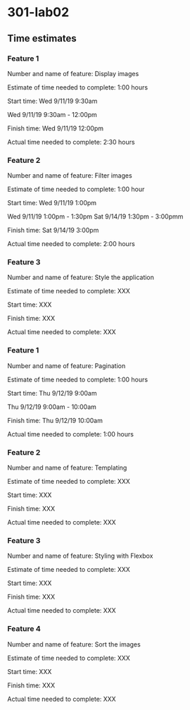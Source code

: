 # 301-lab02

## Time estimates

### Feature 1

Number and name of feature: Display images

Estimate of time needed to complete: 1:00 hours

Start time: Wed 9/11/19 9:30am

Wed 9/11/19
  9:30am - 12:00pm

Finish time: Wed 9/11/19 12:00pm

Actual time needed to complete: 2:30 hours

### Feature 2

Number and name of feature: Filter images

Estimate of time needed to complete: 1:00 hour

Start time: Wed 9/11/19 1:00pm

Wed 9/11/19
  1:00pm - 1:30pm
Sat 9/14/19
  1:30pm - 3:00pmm

Finish time: Sat 9/14/19 3:00pm

Actual time needed to complete: 2:00 hours

### Feature 3

Number and name of feature: Style the application

Estimate of time needed to complete: XXX

Start time: XXX

Finish time: XXX

Actual time needed to complete: XXX

### Feature 1

Number and name of feature: Pagination

Estimate of time needed to complete: 1:00 hours

Start time: Thu 9/12/19 9:00am

Thu 9/12/19
  9:00am - 10:00am

Finish time: Thu 9/12/19 10:00am

Actual time needed to complete: 1:00 hours

### Feature 2

Number and name of feature: Templating

Estimate of time needed to complete: XXX

Start time: XXX

Finish time: XXX

Actual time needed to complete: XXX

### Feature 3

Number and name of feature: Styling with Flexbox

Estimate of time needed to complete: XXX

Start time: XXX

Finish time: XXX

Actual time needed to complete: XXX

### Feature 4

Number and name of feature: Sort the images

Estimate of time needed to complete: XXX

Start time: XXX

Finish time: XXX

Actual time needed to complete: XXX
